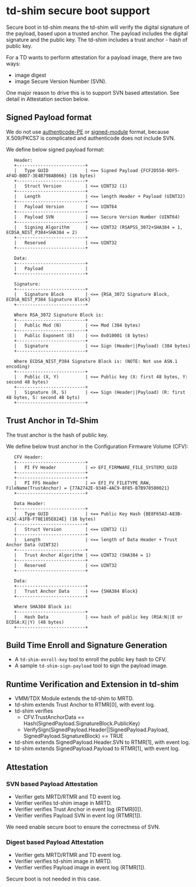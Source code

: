 # td-shim secure boot support

Secure boot in td-shim means the td-shim will verify the digital signature of the payload, based upon a trusted anchor.
The payload includes the digital signature and the public key. The td-shim includes a trust anchor - hash of public key.

For a TD wants to perform attestation for a payload image, there are two ways:
- image digest
- image Secure Version Number (SVN). 

One major reason to drive this is to support SVN based attestation. See detail in Attestation section below.

## Signed Payload format

   We do not use [authenticode-PE](https://docs.microsoft.com/en-us/windows/win32/debug/pe-format) or
   [signed-module](https://www.kernel.org/doc/html/v4.15/admin-guide/module-signing.html) format, because X.509/PKCS7
   is complicated and authenticode does not include SVN.

   We define below signed payload format:

   ```
      Header:
      +--------------------------+
      |   Type GUID              | <== Signed Payload {FCF2D558-9DF5-4F4D-B0D7-3E4B798AB066} (16 bytes)
      +--------------------------+
      |   Struct Version         | <== UINT32 (1)
      +--------------------------+
      |   Length                 | <== length Header + Payload (UINT32)
      +--------------------------+
      |   Payload Version        | <== UINT64
      +--------------------------+
      |   Payload SVN            | <== Secure Version Number (UINT64)
      +--------------------------+
      |   Signing Algorithm      | <== UINT32 (RSAPSS_3072+SHA384 = 1, ECDSA_NIST_P384+SHA384 = 2)
      +--------------------------+
      |   Reserved               | <== UINT32
      +--------------------------+

      Data:
      +--------------------------+
      |   Payload                |
      +--------------------------+

      Signature:
      +--------------------------+
      |   Signature Block        | <== {RSA_3072 Signature Block, ECDSA_NIST_P384 Signature Block}
      +--------------------------+

      Where RSA_3072 Signature Block is:
      +--------------------------+
      |   Public Mod (N)         | <== Mod (384 bytes)
      +--------------------------+
      |   Public Exponent (E)    | <== 0x010001 (8 bytes)
      +--------------------------+
      |   Signature              | <== Sign (Header||Payload) (384 bytes)
      +--------------------------+

      Where ECDSA_NIST_P384 Signature Block is: (NOTE: Not use ASN.1 encoding)
      +--------------------------+
      |   Public (X, Y)          | <== Public key (X: first 48 bytes, Y: second 48 bytes)
      +--------------------------+
      |   Signature (R, S)       | <== Sign (Header||Payload) (R: first 48 bytes, S: second 48 byts)
      +--------------------------+
   ```

## Trust Anchor in Td-Shim

   The trust anchor is the hash of public key.

   We define below trust anchor in the Configuration Firmware Volume (CFV):

   ```
      CFV Header:
      +--------------------------+
      |   PI FV Header           | => EFI_FIRMWARE_FILE_SYSTEM3_GUID
      +--------------------------+
      +--------------------------+
      |   PI FFS Header          | => EFI_FV_FILETYPE_RAW, FileName(TrustAnchor) = {77A2742E-9340-4AC9-8F85-B7B978580021}
      +--------------------------+

      Data Header:
      +--------------------------+
      |   Type GUID              | <== Public Key Hash {BE8F65A3-A83B-415C-A1FB-F78E105E824E} (16 bytes)
      +--------------------------+
      |   Struct Version         | <== UINT32 (1)
      +--------------------------+
      |   Length                 | <== length of Data Header + Trust Anchor Data (UINT32)
      +--------------------------+
      |   Trust Anchor Algorithm | <== UINT32 (SHA384 = 1)
      +--------------------------+
      |   Reserved               | <== UINT32
      +--------------------------+

      Data:
      +--------------------------+
      |   Trust Anchor Data      | <== {SHA384 Block}
      +--------------------------+

      Where SHA384 Block is:
      +--------------------------+
      |   Hash Data              | <== hash of public key (RSA:N||E or ECDSA:X||Y) (48 bytes)
      +--------------------------+
   ```

## Build Time Enroll and Signature Generation

 * A `td-shim-enroll-key` tool to enroll the public key hash to CFV.
 * A sample `td-shim-sign-payload` tool to sign the payload image.

## Runtime Verification and Extension in td-shim

 * VMM/TDX Module extends the td-shim to MRTD.
 * td-shim extends Trust Anchor to RTMR[0], with event log.
 * td-shim verifies
    * CFV.TrustAnchorData == Hash(SignedPayload.SignatureBlock.PublicKey)
    * VerifySign(SignedPayload.Header||SignedPayload.Payload, SignedPayload.SignatureBlock) == TRUE
 * td-shim extends SignedPayload.Header.SVN to RTMR[1], with event log.
 * td-shim extends SignedPayload.Payload to RTMR[1], with event log.

## Attestation

### SVN based Payload Attestation

 * Verifier gets MRTD/RTMR and TD event log.
 * Verifier verifies td-shim image in MRTD.
 * Verifier verifies Trust Anchor in event log (RTMR[0]).
 * Verifier verifies Payload SVN in event log (RTMR[1]).

 We need enable secure boot to ensure the correctness of SVN.

### Digest based Payload Attestation

 * Verifier gets MRTD/RTMR and TD event log.
 * Verifier verifies td-shim image in MRTD.
 * Verifier verifies Payload image in event log (RTMR[1]).

 Secure boot is not needed in this case.


